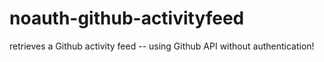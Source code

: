 # noauth-github-activityfeed
retrieves a Github activity feed -- using Github API without authentication! 
